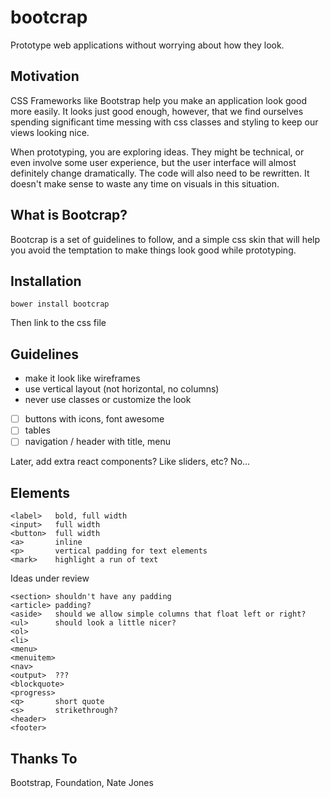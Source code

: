 bootcrap
========

Prototype web applications without worrying about how they look.

Motivation
----------

CSS Frameworks like Bootstrap help you make an application look good more easily. It looks just good enough, however, that we find ourselves spending significant time messing with css classes and styling to keep our views looking nice. 

When prototyping, you are exploring ideas. They might be technical, or even involve some user experience, but the user interface will almost definitely change dramatically. The code will also need to be rewritten. It doesn't make sense to waste any time on visuals in this situation. 

What is Bootcrap?
-----------------

Bootcrap is a set of guidelines to follow, and a simple css skin that will help you avoid the temptation to make things look good while prototyping. 

Installation
------------

    bower install bootcrap

Then link to the css file

Guidelines
----------

- make it look like wireframes
- use vertical layout (not horizontal, no columns)
- never use classes or customize the look

- [ ] buttons with icons, font awesome
- [ ] tables
- [ ] navigation / header with title, menu

Later, add extra react components? Like sliders, etc? No...

Elements
--------

```
<label>   bold, full width
<input>   full width
<button>  full width
<a>       inline
<p>       vertical padding for text elements
<mark>    highlight a run of text
```

Ideas under review

```
<section> shouldn't have any padding
<article> padding?
<aside>   should we allow simple columns that float left or right?
<ul>      should look a little nicer?
<ol>
<li>      
<menu>
<menuitem> 
<nav>
<output>  ???
<blockquote>
<progress>
<q>       short quote
<s>       strikethrough?
<header>  
<footer>  
```


Thanks To
---------

Bootstrap, Foundation, Nate Jones




